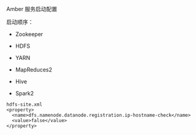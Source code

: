 Amber  服务启动配置

启动顺序：

- Zookeeper

- HDFS

- YARN

- MapReduces2

- Hive

- Spark2




```
hdfs-site.xml 
<property>
  <name>dfs.namenode.datanode.registration.ip-hostname-check</name>
  <value>false</value>
</property>
```


